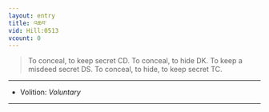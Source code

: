 ```yaml
---
layout: entry
title: འཆབ་
vid: Hill:0513
vcount: 0
---
```

> To conceal, to keep secret CD\. To conceal, to hide DK\. To keep a misdeed secret DS\. To conceal, to hide, to keep secret TC\.

---
* Volition: _Voluntary_

---

